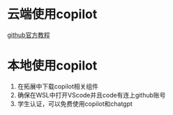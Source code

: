 # 云端使用copilot

[github官方教程](https://github.com/skills/copilot-codespaces-vscode)

# 本地使用copilot

1. 在拓展中下载copilot相关组件
2. 确保在WSL中打开VScode并且code有连上github账号
3. 学生认证，可以免费使用copilot和chatgpt
